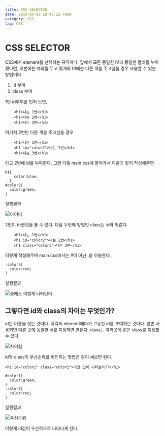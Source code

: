 ```yaml
---
title: CSS SELECTOR
date: 2019-04-03 18:43:22 +900
category: CSS
tag: CSS
---
```

# CSS SELECTOR
CSS에서 element를 선택하는 규칙이다. 
앞에서 모든 동일한 h1에 동일한 컬러를 부여했다면, 이번에는 예외를 두고 몇개의 h1에는 다른 색을 주고싶을 경우 사용할 수 있는 방법이다.
1. id 부여
2. class 부여

1번 id부여를 먼저 보면,
```
    <h1>나는 1번</h1>
    <h1>나는 2번</h1>
    <h1>나는 3번</h1>
```
여기서 2번만 다른 색을 주고싶을 경우
```
    <h1>나는 1번</h1>
    <h1 id="color2">나는 2번</h1>
    <h1>나는 3번</h1>
```
라고 2번에 id를 부여한다. 그런 다음 main.css에 들어가서 다음과 같이 작성해주면
```
h1{
    color:blue;
  }
#color2{
  color:green;
}
```
실행결과 

![아이디](https://images.velog.io/post-images/swll04/9b2faaa0-51df-11e9-b536-7503904d0047/-2019-03-29-14.00.00.jpg)

2번이 바뀐것을 볼 수 있다.
다음 두번째 방법인 class는 id와 똑같다. 
```
    <h1>나는 1번</h1>
    <h1 id="color2">나는 2번</h1>
    <h1 class="color3">나는 3번</h1>
```
이렇게 작성해주며 main.css에서는 #이 아닌 .을 이용한다.
```
.color3{
  color:red;
}
```
실행결과

![클래스](https://images.velog.io/post-images/swll04/397e8d70-51e0-11e9-b536-7503904d0047/-2019-03-29-14.05.01.jpg)
이렇게 나타난다.

## 그렇다면 id와 class의 차이는 무엇인가?
id는 이름을 짓는 것이다. 각각의 element에다가 고유한 id를 부여하는 것이다. 한번 사용되면 다른 곳에 동일한 id를 지정하면 안된다.
class는 여러곳에 같은 class를 지정할 수 있다.

![차이점](https://images.velog.io/post-images/swll04/2e71a490-52a2-11e9-bb9d-7b852077c439/-2019-03-30-13.11.44.jpg)


id와 class의 우선순위를 확인하는 방법은 같이 써보면 된다.
```
<h1 id="color1" class="color2">어떤 값이 나타날까??</h1>
```
```
#color1{
  color:green;
}
.color2{
  color:red;
}
```
실행결과

![우선순위](https://user-images.githubusercontent.com/46247666/55268714-c0ed5d00-52cf-11e9-8a00-71b6b3d8c85e.jpg)

이렇게 id값이 우선적으로 나타나게 된다. 